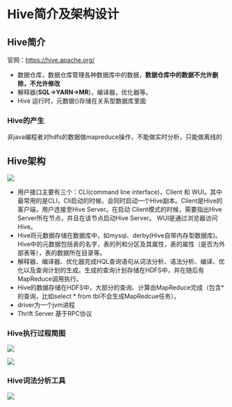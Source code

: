 # Hive简介及架构设计

## Hive简介

官网：https://hive.apache.org/

* 数据仓库，数据仓库管理各种数据库中的数据，**数据仓库中的数据不允许删除，不允许修改**
* 解释器(**SQL->YARN->MR**)，编译器，优化器等。
* Hive 运行时，元数据()存储在关系型数据库里面

### Hive的产生

非java编程者对hdfs的数据做mapreduce操作，不能做实时分析，只能做离线的

## Hive架构

![](https://willipic.oss-cn-hangzhou.aliyuncs.com/Hive/Hive%E6%9E%B6%E6%9E%84.png )

* 用户接口主要有三个：CLI(command line interface)，Client 和 WUI。其中最常用的是CLI，Cli启动的时候，会同时启动一个Hive副本。Client是Hive的客户端，用户连接至Hive Server。在启动 Client模式的时候，需要指出Hive Server所在节点，并且在该节点启动Hive Server。 WUI是通过浏览器访问Hive。
* Hive将元数据存储在数据库中，如mysql、derby(Hive自带内存型数据库)。Hive中的元数据包括表的名字，表的列和分区及其属性，表的属性（是否为外部表等），表的数据所在目录等。    
* 解释器、编译器、优化器完成HQL查询语句从词法分析、语法分析、编译、优化以及查询计划的生成。生成的查询计划存储在HDFS中，并在随后有MapReduce调用执行。
* Hive的数据存储在HDFS中，大部分的查询、计算由MapReduce完成（包含*的查询，比如select * from tbl不会生成MapRedcue任务）。
* driver为一个jvm进程
* Thrift Server 基于RPC协议

### Hive执行过程简图

![](https://willipic.oss-cn-hangzhou.aliyuncs.com/Hive/Hive%E6%9E%B6%E6%9E%84%E5%9B%BE2.png )

![](https://willipic.oss-cn-hangzhou.aliyuncs.com/Hive/Hive%E6%93%8D%E4%BD%9C%E7%AC%A6.png )

### Hive词法分析工具

![]( https://willipic.oss-cn-hangzhou.aliyuncs.com/Hive/ANTLR%E8%AF%8D%E6%B3%95%E8%AF%AD%E6%B3%95%E5%88%86%E6%9E%90%E5%B7%A5%E5%85%B7%E8%A7%A3%E6%9E%90hql.png )

